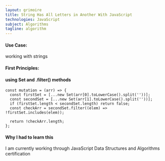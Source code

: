 ```yaml
---
layout: grimoire
title: String Has All Letters in Another With JavaScript
technologies: JavaScript
subject: Algorithms
tagline: algorithm
---
```


#### Use Case:
working with strings
#### First Principles:

#### using Set and .filter() methods
```
const mutation = (arr) => {
  const firstSet = [...new Set(arr[0].toLowerCase().split(''))];
  const secondSet = [...new Set(arr[1].toLowerCase().split(''))];
  if (firstSet.length < secondSet.length) return false;
  const checkArr = secondSet.filter((elem) => !firstSet.includes(elem));

  return !checkArr.length;
};
```

#### Why I had to learn this
I am currently working through JavaScript Data Structures and Algorithms certification
